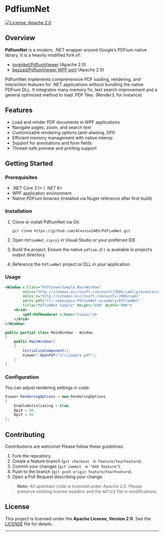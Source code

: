 # PdfiumNet

[![License: Apache 2.0](https://img.shields.io/badge/license-Apache%202-blue)](LICENSE)


## Overview

**PdfiumNet** is a modern, .NET wrapper around Google’s PDFium native library. It is a heavily modified fork of:

* [pvginkel/PdfiumViewer](https://github.com/pvginkel/PdfiumViewer) (Apache 2.0)
* [bezzad/PdfiumViewer WPF port](https://github.com/bezzad/PdfiumViewer) (Apache 2.0)


PdfiumNet implements comprehensive PDF loading, rendering, and interaction features for .NET applications without bundling the native PDFium DLL.
It integrates many memory fix, text search improvement and a general optimized method to load .PDF files. (Render3, for instance)


## Features

* Load and render PDF documents in WPF applications
* Navigate pages, zoom, and search text
* Customizable rendering options (anti-aliasing, DPI)
* Efficient memory management with native interop
* Support for annotations and form fields
* Thread-safe preview and printing support


## Getting Started

### Prerequisites

* .NET Core 3.1+ / .NET 6+
* WPF application environment
* Native PDFium binaries (installed via Nuget reference after first build)

### Installation

1. Clone or install PdfiumNet via Git:

   ```bash
   git clone https://github.com/Alessio2405/PdfiumNet.git
   ```
2. Open `PdfiumNet.csproj` in Visual Studio or your preferred IDE.
3. Build the project. Ensure the native `pdfium.dll` is available in project’s output directory.
4. Reference the `PdfiumNet` project or DLL in your application.

### Usage

```xml
<Window x:Class="PdfViewerSample.MainWindow"
        xmlns="http://schemas.microsoft.com/winfx/2006/xaml/presentation"
        xmlns:x="http://schemas.microsoft.com/winfx/2006/xaml"
        xmlns:pdf="clr-namespace:PdfiumNet;assembly=PdfiumNet"
        Title="PdfiumNet Sample" Height="600" Width="800">
    <Grid>
        <pdf:PdfRenderer x:Name="Viewer"/>
    </Grid>
</Window>
```

```csharp
public partial class MainWindow : Window
{
    public MainWindow()
    {
        InitializeComponent();
        Viewer?.OpenPdf("src\sample.pdf");
    }
}
```

### Configuration

You can adjust rendering settings in code:

```csharp
Viewer.RenderingOptions = new RenderingOptions
{
    EnableAntialiasing = true,
    DpiX = 96,
    DpiY = 96
};
```

## Contributing

Contributions are welcome! Please follow these guidelines:

1. Fork the repository.
2. Create a feature branch (`git checkout -b feature/YourFeature`).
3. Commit your changes (`git commit -m "Add feature"`).
4. Push to the branch (`git push origin feature/YourFeature`).
5. Open a Pull Request describing your change.

> **Note:** All upstream code is licensed under Apache 2.0. Please preserve existing license headers and the `NOTICE` file in modifications.

## License

This project is licensed under the **Apache License, Version 2.0**. See the [LICENSE](LICENSE) file for details.

---
